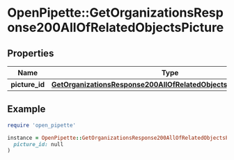 # OpenPipette::GetOrganizationsResponse200AllOfRelatedObjectsPicture

## Properties

| Name | Type | Description | Notes |
| ---- | ---- | ----------- | ----- |
| **picture_id** | [**GetOrganizationsResponse200AllOfRelatedObjectsPicturePICTUREID**](GetOrganizationsResponse200AllOfRelatedObjectsPicturePICTUREID.md) |  | [optional] |

## Example

```ruby
require 'open_pipette'

instance = OpenPipette::GetOrganizationsResponse200AllOfRelatedObjectsPicture.new(
  picture_id: null
)
```

